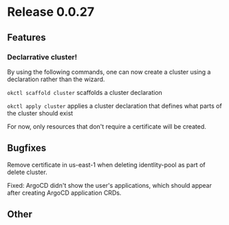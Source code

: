 # Release 0.0.27

## Features

### Declarrative cluster!

By using the following commands, one can now create a cluster using a declaration rather than the wizard.

`okctl scaffold cluster` scaffolds a cluster declaration

`okctl apply cluster` applies a cluster declaration that defines what parts of the cluster should exist

For now, only resources that don't require a certificate will be created. 

## Bugfixes
Remove certificate in us-east-1 when deleting identlity-pool as part of delete cluster.

Fixed: ArgoCD didn't show the user's applications, which should appear after creating ArgoCD application CRDs.

## Other

